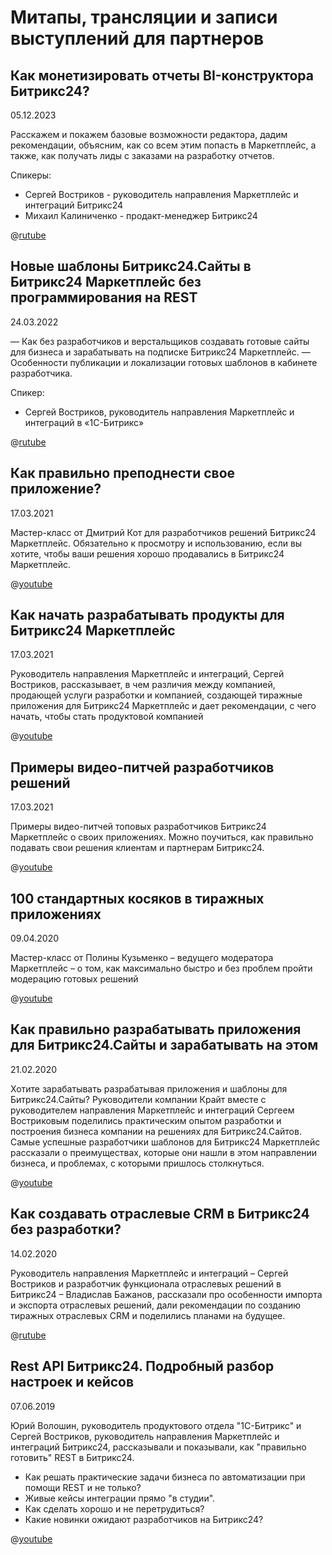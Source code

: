 # Митапы, трансляции и записи выступлений для партнеров

## Как монетизировать отчеты BI-конструктора Битрикс24?

05.12.2023

Расскажем и покажем базовые возможности редактора, дадим рекомендации, объясним, как со всем этим попасть в Маркетплейс, а также, как получать лиды с заказами на разработку отчетов.

Спикеры:

- Сергей Востриков - руководитель направления Маркетплейс и интеграций Битрикс24
- Михаил Калиниченко - продакт-менеджер Битрикс24

@[rutube](https://rutube.ru/play/embed/12dc50432cc600f718363ade6158ee88/?p=W89iRB1VcT8hNhBOHtlB_w)

## Новые шаблоны Битрикс24.Сайты в Битрикс24 Маркетплейс без программирования на REST

24.03.2022

— Как без разработчиков и верстальщиков создавать готовые сайты для бизнеса и зарабатывать на подписке Битрикс24 Маркетплейс.
— Особенности публикации и локализации готовых шаблонов в кабинете разработчика.

Спикер:

- Сергей Востриков, руководитель направления Маркетплейс и интеграций в «1С-Битрикс»

@[rutube](https://rutube.ru/play/embed/01276255f5e2a18767674547eee0bb52/?p=-15Fcvs2SnjwYMHRTjCVAQ)

## Как правильно преподнести свое приложение?

17.03.2021

Мастер-класс от Дмитрий Кот для разработчиков решений Битрикс24 Маркетплейс. Обязательно к просмотру и использованию, если вы хотите, чтобы ваши решения хорошо продавались в Битрикс24 Маркетплейс.

@[youtube](https://www.youtube.com/watch?v=b1hzzCgHv-4)

## Как начать разрабатывать продукты для Битрикс24 Маркетплейс

17.03.2021

Руководитель направления Маркетплейс и интеграций, Сергей Востриков, рассказывает, в чем различия между компанией, продающей услуги разработки и компанией, создающей тиражные приложения для Битрикс24 Маркетплейс и дает рекомендации, с чего начать, чтобы стать продуктовой компанией

@[youtube](https://www.youtube.com/watch?v=OJf26mD72Sc)

## Примеры видео-питчей разработчиков решений

17.03.2021

Примеры видео-питчей топовых разработчиков Битрикс24 Маркетплейс о своих приложениях. Можно поучиться, как правильно подавать свои решения клиентам и партнерам Битрикс24.

@[youtube](https://www.youtube.com/watch?v=io7mmSuhaoc)

## 100 стандартных косяков в тиражных приложениях

09.04.2020

Мастер-класс от Полины Кузьменко – ведущего модератора Маркетплейс – о том, как максимально быстро и без проблем пройти модерацию готовых решений

@[youtube](https://www.youtube.com/watch?v=_Uo-AzZbkYk)

## Как правильно разрабатывать приложения для Битрикс24.Сайты и зарабатывать на этом

21.02.2020

Хотите зарабатывать разрабатывая приложения и шаблоны для Битрикс24.Сайты? Руководители компании Крайт вместе с руководителем направления Маркетплейс и интеграций Сергеем Востриковым поделились практическим опытом разработки и построения бизнеса компании на решениях для Битрикс24.Сайтов. Самые успешные разработчики шаблонов для Битрикс24 Маркетплейс рассказали о преимуществах, которые они нашли в этом направлении бизнеса, и проблемах, с которыми пришлось столкнуться.

@[youtube](https://www.youtube.com/watch?v=yvtO2JJpIFg)

## Как создавать отраслевые CRM в Битрикс24 без разработки?

14.02.2020

Руководитель направления Маркетплейс и интеграций – Сергей Востриков и разработчик функционала отраслевых решений в Битрикс24 – Владислав Бажанов, рассказали про особенности импорта и экспорта отраслевых решений, дали рекомендации по созданию тиражных отраслевых CRM и поделились планами на будущее.

@[rutube](https://rutube.ru/play/embed/d87dee62968740a4e14ea8f636a20979/?p=Z75yQBDal1wXRXe5RwsGKw)

## Rest API Битрикс24. Подробный разбор настроек и кейсов

07.06.2019

Юрий Волошин, руководитель продуктового отдела "1С-Битрикс" и Сергей Востриков, руководитель направления Маркетплейс и интеграций Битрикс24, рассказывали и показывали, как "правильно готовить" REST в Битрикс24.

- Как решать практические задачи бизнеса по автоматизации при помощи REST и не только?
- Живые кейсы интеграции прямо "в студии".
- Как сделать хорошо и не перетрудиться?
- Какие новинки ожидают разработчиков на Битрикс24?

@[youtube](https://www.youtube.com/watch?v=HshYK2Qdn0M)
